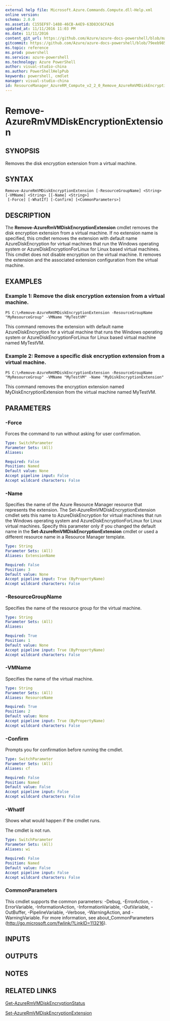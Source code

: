 ```yaml
---
external help file: Microsoft.Azure.Commands.Compute.dll-Help.xml
online version: 
schema: 2.0.0
ms.assetid: C155EF97-1488-46CB-A4E9-63D83C6CFA26
updated_at: 11/11/2016 11:03 PM
ms.date: 11/11/2016
content_git_url: https://github.com/Azure/azure-docs-powershell/blob/master/azureps-cmdlets-docs/ResourceManager/AzureRM.Compute/v2.2.0/Remove-AzureRmVMDiskEncryptionExtension.md
gitcommit: https://github.com/Azure/azure-docs-powershell/blob/79eeb985ea480979357fb4695832a0c3d29a48bf/azureps-cmdlets-docs/ResourceManager/AzureRM.Compute/v2.2.0/Remove-AzureRmVMDiskEncryptionExtension.md
ms.topic: reference
ms.prod: powershell
ms.service: azure-powershell
ms.technology: Azure PowerShell
author: visual-studio-china
ms.author: PowerShellHelpPub
keywords: powershell, cmdlet
manager: visual-studio-china
id: ResourceManager_AzureRM_Compute_v2_2_0_Remove_AzureRmVMDiskEncryptionExtension_md
---
```


# Remove-AzureRmVMDiskEncryptionExtension

## SYNOPSIS
Removes the disk encryption extension from a virtual machine.

## SYNTAX

```
Remove-AzureRmVMDiskEncryptionExtension [-ResourceGroupName] <String> [-VMName] <String> [[-Name] <String>]
 [-Force] [-WhatIf] [-Confirm] [<CommonParameters>]
```

## DESCRIPTION
The **Remove-AzureRmVMDiskEncryptionExtension** cmdlet removes the disk encryption extension from a virtual machine.
If no extension name is specified, this cmdlet removes the extension with default name AzureDiskEncryption for virtual machines that run the Windows operating system or AzureDiskEncryptionForLinux for Linux based virtual machines.
This cmdlet does not disable encryption on the virtual machine.
It removes the extension and the associated extension configuration from the virtual machine.

## EXAMPLES

### Example 1: Remove the disk encryption extension from a virtual machine.
```
PS C:\>Remove-AzureRmVMDiskEncryptionExtension -ResourceGroupName "MyResourceGroup" -VMName "MyTestVM"
```

This command removes the extension with default name AzureDiskEncryption for a virtual machine that runs the Windows operating system or AzureDiskEncryptionForLinux for Linux based virtual machine named MyTestVM.

### Example 2: Remove a specific disk encryption extension from a virtual machine.
```
PS C:\>Remove-AzureRmVMDiskEncryptionExtension -ResourceGroupName "MyResourceGroup" -VMName "MyTestVM" -Name "MyDiskEncryptionExtension"
```

This command removes the encryption extension named MyDiskEncryptionExtension from the virtual machine named MyTestVM.

## PARAMETERS

### -Force
Forces the command to run without asking for user confirmation.

```yaml
Type: SwitchParameter
Parameter Sets: (All)
Aliases: 

Required: False
Position: Named
Default value: None
Accept pipeline input: False
Accept wildcard characters: False
```

### -Name
Specifies the name of the Azure Resource Manager resource that represents the extension.
The Set-AzureRmVMDiskEncryptionExtension cmdlet sets this name to AzureDiskEncryption for virtual machines that run the Windows operating system and AzureDiskEncryptionForLinux for Linux virtual machines.
Specify this parameter only if you changed the default name in the **Set-AzureRmVMDiskEncryptionExtension** cmdlet or used a different resource name in a Resource Manager template.

```yaml
Type: String
Parameter Sets: (All)
Aliases: ExtensionName

Required: False
Position: 3
Default value: None
Accept pipeline input: True (ByPropertyName)
Accept wildcard characters: False
```

### -ResourceGroupName
Specifies the name of the resource group for the virtual machine.

```yaml
Type: String
Parameter Sets: (All)
Aliases: 

Required: True
Position: 1
Default value: None
Accept pipeline input: True (ByPropertyName)
Accept wildcard characters: False
```

### -VMName
Specifies the name of the virtual machine.

```yaml
Type: String
Parameter Sets: (All)
Aliases: ResourceName

Required: True
Position: 2
Default value: None
Accept pipeline input: True (ByPropertyName)
Accept wildcard characters: False
```

### -Confirm
Prompts you for confirmation before running the cmdlet.

```yaml
Type: SwitchParameter
Parameter Sets: (All)
Aliases: cf

Required: False
Position: Named
Default value: False
Accept pipeline input: False
Accept wildcard characters: False
```

### -WhatIf
Shows what would happen if the cmdlet runs.

The cmdlet is not run.

```yaml
Type: SwitchParameter
Parameter Sets: (All)
Aliases: wi

Required: False
Position: Named
Default value: False
Accept pipeline input: False
Accept wildcard characters: False
```

### CommonParameters
This cmdlet supports the common parameters: -Debug, -ErrorAction, -ErrorVariable, -InformationAction, -InformationVariable, -OutVariable, -OutBuffer, -PipelineVariable, -Verbose, -WarningAction, and -WarningVariable. For more information, see about_CommonParameters (http://go.microsoft.com/fwlink/?LinkID=113216).

## INPUTS

## OUTPUTS

## NOTES

## RELATED LINKS

[Get-AzureRmVMDiskEncryptionStatus](xref:ResourceManager/AzureRM.Compute/v2.2.0/Get-AzureRmVMDiskEncryptionStatus.md)

[Set-AzureRmVMDiskEncryptionExtension](xref:ResourceManager/AzureRM.Compute/v2.2.0/Set-AzureRmVMDiskEncryptionExtension.md)



